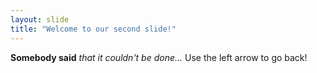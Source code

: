 ```yaml
---
layout: slide
title: "Welcome to our second slide!"
---
```

**Somebody said** *that it couldn't be done...*
Use the left arrow to go back!
